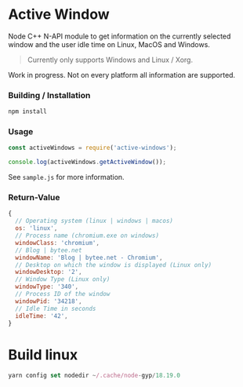 # Active Window

Node C++ N-API module to get information on the currently selected window and the user idle time on Linux, MacOS and Windows.

> Currently only supports Windows and Linux / Xorg. 

Work in progress. Not on every platform all information are supported.

### Building / Installation

```bash
npm install
```

### Usage

```javascript
const activeWindows = require('active-windows');

console.log(activeWindows.getActiveWindow());
```

See `sample.js` for more information.

### Return-Value

```javascript
{
  // Operating system (linux | windows | macos)
  os: 'linux',
  // Process name (chromium.exe on windows)
  windowClass: 'chromium',
  // Blog | bytee.net
  windowName: 'Blog | bytee.net - Chromium',
  // Desktop on which the window is displayed (Linux only)
  windowDesktop: '2',
  // Window Type (Linux only)
  windowType: '340',
  // Process ID of the window
  windowPid: '34218',
  // Idle Time in seconds
  idleTime: '42',
}
```

# Build linux
```javascript
yarn config set nodedir ~/.cache/node-gyp/18.19.0
```
